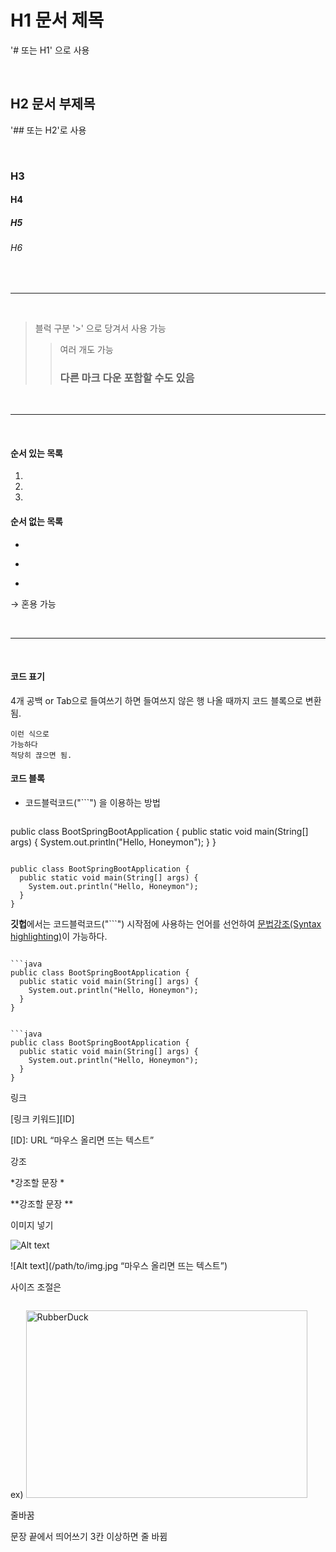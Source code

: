 # H1  문서 제목

'# 또는 H1' 으로 사용
  
</br>

## H2 문서 부제목

'## 또는 H2'로 사용

</br>

### H3
#### H4
##### H5
###### H6

</br>

------

</br>

 > 블럭 구분
 > '>' 으로 당겨서 사용 가능
 >> 여러 개도 가능
 >> ### 다른 마크 다운 포함할 수도 있음

</br>

-----

</br>


#### 순서 있는 목록

 1.
 2.
 3.

#### 순서 없는 목록
 * 
 +
 -

 → 혼용 가능

</br>

-----

</br>

#### 코드 표기

4개 공백 or Tab으로 들여쓰기 하면 들여쓰지 않은 행 나올 때까지 코드 블록으로 변환 됨.

    이런 식으로
    가능하다
    적당히 끊으면 됨.


#### 코드 블록

- 코드블럭코드("```") 을 이용하는 방법

```

```
public class BootSpringBootApplication {
  public static void main(String[] args) {
    System.out.println("Hello, Honeymon");
  }
}
```

```

```
public class BootSpringBootApplication {
  public static void main(String[] args) {
    System.out.println("Hello, Honeymon");
  }
}

```

**깃헙**에서는 코드블럭코드("```") 시작점에 사용하는 언어를 선언하여 [문법강조(Syntax highlighting)](https://docs.github.com/en/github/writing-on-github/creating-and-highlighting-code-blocks#syntax-highlighting)이 가능하다.

```

```java
public class BootSpringBootApplication {
  public static void main(String[] args) {
    System.out.println("Hello, Honeymon");
  }
}
```

```

```java
public class BootSpringBootApplication {
  public static void main(String[] args) {
    System.out.println("Hello, Honeymon");
  }
}
```

링크

[링크 키워드][ID]

[ID]: URL “마우스 올리면 뜨는 텍스트”

강조

 *강조할 문장 *

**강조할 문장 **

이미지 넣기

![Alt text](/path/to/img.jpg)

![Alt text](/path/to/img.jpg “마우스 올리면 뜨는 텍스트”)

사이즈 조절은 

<img width="" height=""></img>

ex) <img src="/path/to/img.jpg" width="450px" height="300px" title="px(픽셀) 크기 설정" alt="RubberDuck"></img><br/>

줄바꿈

문장 끝에서 띄어쓰기 3칸 이상하면 줄 바뀜

